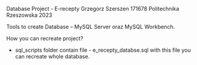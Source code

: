 Database Project - E-recepty 
Grzegorz Szerszen 171678
Politechnika Rzeszowska 2023 

Tools to create Database – MySQL Server oraz MySQL Workbench.

How you can recreate project?
- sql_scripts folder contain file - e_recepty_databse.sql with this file you can recreate whole database.

  

